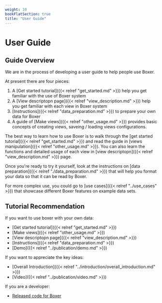 ```yaml
---
weight: 10
bookFlatSection: true
title: "User Guide"
---
```


# User Guide 

## Guide Overview
We are in the process of developing a user guide to help people use Boxer.

At present there are four pieces:

1. A [Get started tutorial]({{< relref "get_started.md" >}}) help you get familiar with the use of Boxer system
2. A [View descriptopn page]({{< relref "view_description.md" >}}) help you get familiar with each view in Boxer system
3. [Instructions]({{< relref "data_preparation.md" >}}) to prepare your own data for Boxer 
4. A guide of [Make views]({{< relref "other_usage.md" >}}) provides basic concepts of creating views, saveing / loading views configurations.  


The best way to learn how to use Boxer is to walk through the [get started tutorial]({{< relref "get_started.md" >}}) and read the guide in [views manipulation]({{< relref "other_usage.md" >}}). You can also learn the functions and detailed usage of each view in [view descriptopn]({{< relref "view_description.md" >}}) page. 

Once you're ready to try it yourself, look at the instructions on [data preparation]({{< relref "./data_preparation.md" >}}) that will help you format your data so that it can be read by Boxer.

For more complex use, you could go to [use cases]({{< relref "../use_cases" >}}) that showcase different Boxer features on example data sets. 

<!-- When you are using Boxer, use the "+" at the top left to select a data set. You place new views in the workspace using the "views" panel (on the top right of the screen, below filters). Use the left or right mouse button to select the items in a Box (bars of bar charts, or squares of a confusion matrix). -->

## Tutorial Recommendation
If you want to use boxer with your own data: 
- [Get started tutorial]({{< relref "get_started.md" >}})
- [Make views]({{< relref "other_usage.md" >}}) 
- [View descriptopn page]({{< relref "view_description.md" >}})
- [Instructions]({{< relref "data_preparation.md" >}})
- [Demo]({{< relref "../publication/demo.md" >}})



If you want to appreciate the key ideas: 
- [Overall Introduction]({{< relref "../introduction/overall_introduction.md" >}})
- [Video]({{< relref "../publication/video.md" >}})

If you are a developer:
- [Released code for Boxer]({})